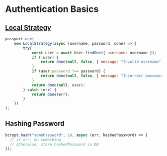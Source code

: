 # Authentication Basics

## [Local Strategy](http://www.passportjs.org/concepts/authentication/password/)

```js
passport.use(
    new LocalStrategy(async (username, password, done) => {
        try{
            const user = await User.findOne({ username: username });
            if (!user) {
                return done(null, false, { message: "Invalid username" });
            }
            if (user.password !== password) {
                return done(null, false, { message: "Incorrect password" });
            }
            return done(null, user);
        } catch (err) {
            return done(err);
        }
    })
);
```

## Hashing Password

```js
bcrypt.hash("somePassword", 10, async (err, hashedPassword) => {
  // if err, do something
  // otherwise, store hashedPassword in DB
});
```
